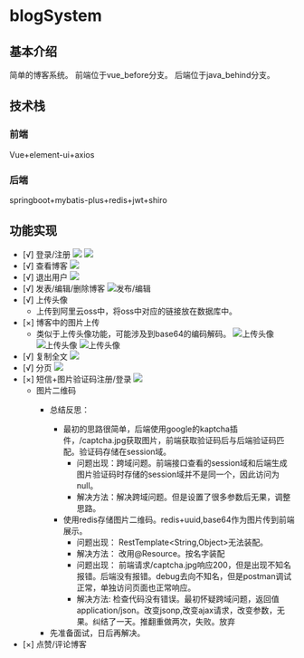 # blogSystem
## 基本介绍
简单的博客系统。
前端位于vue_before分支。
后端位于java_behind分支。

## 技术栈
### 前端
Vue+element-ui+axios
### 后端
springboot+mybatis-plus+redis+jwt+shiro


## 功能实现
- [√] 登录/注册
![](img/img.png)
![](img/img2.png)
- [√] 查看博客
![](img/img3.png)
- [√] 退出用户
![](img/img.png)
- [√] 发表/编辑/删除博客
![发布/编辑](img/img6.png)
- [√] 上传头像
  * 上传到阿里云oss中，将oss中对应的链接放在数据库中。
- [×] 博客中的图片上传
  * 类似于上传头像功能，可能涉及到base64的编码解码。
![上传头像](img/img7.png) 
![上传头像](img/img8.png)
![上传头像](img/img9.png)
- [√] 复制全文
![](img/img3.png)
- [√] 分页
![](img/img3.png)
- [×] 短信+图片验证码注册/登录
![](img/img5.jpg)
  * 图片二维码
    * <p>总结反思：</p><ul><li>最初的思路很简单，后端使用google的kaptcha插件，/captcha.jpg获取图片，前端获取验证码后与后端验证码匹配。验证码存储在session域。<ul><li>问题出现：跨域问题。前端接口查看的session域和后端生成图片验证码时存储的session域并不是同一个，因此访问为null。</li><li>解决方法：解决跨域问题。但是设置了很多参数后无果，调整思路。</li></ul></li><li>使用redis存储图片二维码。redis+uuid,base64作为图片传到前端展示。<ul><li>问题出现： RestTemplate&lt;String,Object&gt;无法装配。</li><li>解决方法： 改用@Resource。按名字装配</li><li>问题出现： 前端请求/captcha.jpg响应200，但是出现不知名报错。后端没有报错。debug去向不知名，但是postman调试正常，单独访问页面也正常响应。</li><li>解决方法: 检查代码没有错误。最初怀疑跨域问题，返回值application/json。改变jsonp,改变ajax请求，改变参数，无果。纠结了一天。推翻重做两次，失败。放弃</li></ul></li></ul>
    * 先准备面试，日后再解决。
- [×] 点赞/评论博客
